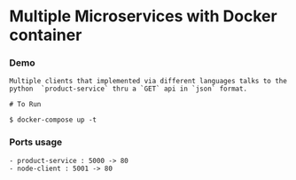# Multiple Microservices with Docker container

### Demo
    Multiple clients that implemented via different languages talks to the python  `product-service` thru a `GET` api in `json` format.

```
# To Run

$ docker-compose up -t

```

### Ports usage
    - product-service : 5000 -> 80
    - node-client : 5001 -> 80
